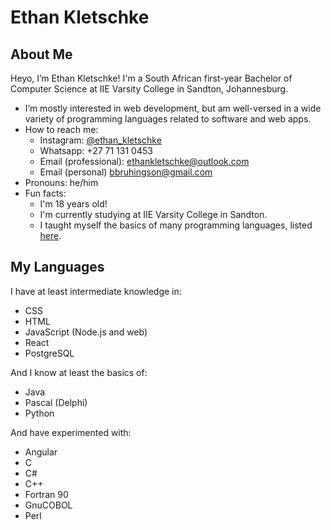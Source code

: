 # Ethan Kletschke

## About Me

Heyo, I’m Ethan Kletschke! I'm a South African first-year Bachelor of Computer Science at 
IIE Varsity College in Sandton, Johannesburg.

- I’m mostly interested in web development, but am well-versed in a wide variety of programming
  languages related to software and web apps.
- How to reach me:
  - Instagram: [@ethan_kletschke](https://www.instagram.com/ethan_kletschke)
  - Whatsapp: +27 71 131 0453
  - Email (professional): <a href="mailto:ethankletschke@outlook.com">ethankletschke@outlook.com</a>
  - Email (personal) <a href="mailto:bbruhingson@gmail.com">bbruhingson@gmail.com</a>
- Pronouns: he/him
- Fun facts:
  - I'm 18 years old!
  - I'm currently studying at IIE Varsity College in Sandton.
  - I taught myself the basics of many programming languages, listed [here](#my-languages).

## My Languages

I have at least intermediate knowledge in:

- CSS
- HTML
- JavaScript (Node.js and web)
- React
- PostgreSQL

And I know at least the basics of:

- Java
- Pascal (Delphi)
- Python

And have experimented with:

- Angular
- C
- C#
- C++
- Fortran 90
- GnuCOBOL
- Perl

